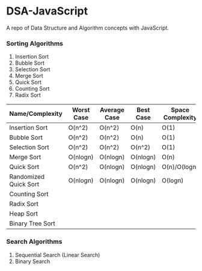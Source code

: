 # DSA-JavaScript

A repo of Data Structure and Algorithm concepts with JavaScript.

### Sorting Algorithms

1. Insertion Sort
2. Bubble Sort
3. Selection Sort
4. Merge Sort
5. Quick Sort
6. Counting Sort
7. Radix Sort


| Name/Complexity       | Worst Case | Average Case | Best Case | Space Complexity |
| --------------------- | ---------- | ------------ | --------- | ---------------- |
| Insertion Sort        | O(n^2)     | O(n^2)       | O(n)      | O(1)             |
| Bubble Sort           | O(n^2)     | O(n^2)       | O(n)      | O(1)             |
| Selection Sort        | O(n^2)     | O(n^2)       | O(n^2)    | O(1)             |
| Merge Sort            | O(nlogn)   | O(nlogn)     | O(nlogn)  | O(n)             |
| Quick Sort            | O(n^2)     | O(nlogn)     | O(nlogn)  | O(n)/O(logn)     |
| Randomized Quick Sort | O(nlogn)   | O(nlogn)     | O(nlogn)  | O(logn)          |
| Counting Sort         |            |              |           |                  |
| Radix Sort            |            |              |           |                  |
| Heap Sort             |            |              |           |                  |
| Binary Tree Sort      |            |              |           |                  |

### Search Algorithms

1. Sequential Search (Linear Search)
2. Binary Search
